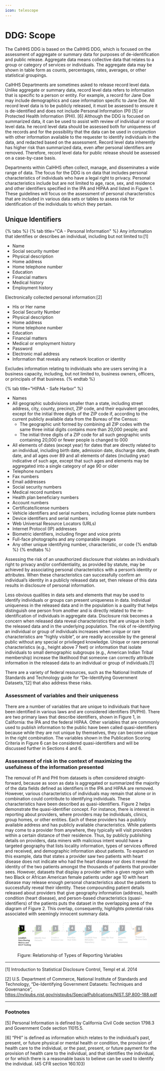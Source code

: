 ```yaml
---
icon: telescope
---
```


# DDG: Scope

The CalHHS DDG is based on the CalHHS DDG, which is focused on the assessment of aggregate or summary data for purposes of de-identification and public release. Aggregate data means collective data that relates to a group or category of services or individuals. The aggregate data may be shown in table form as counts, percentages, rates, averages, or other statistical groupings.

CalHHS Departments are sometimes asked to release record level data. Unlike aggregate or summary data, record level data refers to information that is specific to a person or entity. For example, a record for Jane Doe may include demographics and case information specific to Jane Doe. AII record level data is to be publicly released, it must be assessed to ensure it is de-identified and does not include Personal Information (PI) \[5] or Protected Health Information (PHI). \[6] Although the DDG is focused on summarized data, it can be used to assist with review of individual or record level data. he record level data should be assessed both for uniqueness of the records and for the possibility that the data can be used in conjunction with other information available to the requester to identify individuals in the data, and redacted based on the assessment. Record level data inherently has higher risk than summarized data, even after personal identifiers are removed. Therefore, record level data for public release should be assessed on a case-by-case basis.

Departments within CalHHS often collect, manage, and disseminates a wide range of data. The focus for the DDG is on data that includes personal characteristics of individuals who have a legal right to privacy. Personal characteristics include but are not limited to age, race, sex, and residence and other identifiers specified in the IPA and HIPAA and listed in Figure 1. These guidelines will focus on the assessment of personal characteristics that are included in various data sets or tables to assess risk for identification of the individuals to which they pertain.

## Unique Identifiers

{% tabs %}
{% tab title="CA - Personal Information" %}
Any information that identifies or describes an individual, including but not limited to:\[1]

* Name
* Social security number
* Physical description
* Home address
* Home telephone number
* Education
* Financial matters
* Medical history
* Employment history

Electronically collected personal information:\[2]

* His or Her name
* Social Security Number
* Physical description
* Home address
* Home telephone number
* Education
* Financial matters
* Medical or employment history
* Password
* Electronic mail address
* Information that reveals any network location or identity

Excludes information relating to individuals who are users serving in a business capacity, including, but not limited to, business owners, officers, or principals of that business.
{% endtab %}

{% tab title="HIPAA - Safe Harbor" %}
* Names
* All geographic subdivisions smaller than a state, including street address, city, county, precinct, ZIP code, and their equivalent geocodes, except for the initial three digits of the ZIP code if, according to the current publicly available data from the Bureau of the Census:
  * The geographic unit formed by combining all ZIP codes with the same three initial digits contains more than 20,000 people; and
  * The initial three digits of a ZIP code for all such geographic units containing 20,000 or fewer people is changed to 000
* All elements of dates (except year) for dates that are directly related to an individual, including birth date, admission date, discharge date, death date, and all ages over 89 and all elements of dates (including year) indicative of such age, except that such ages and elements may be aggregated into a single category of age 90 or older
* Telephone numbers
* Fax numbers
* Email addresses
* Social security numbers
* Medical record numbers
* Health plan beneficiary numbers
* Account numbers
* Certificate/license numbers
* Vehicle identifiers and serial numbers, including license plate numbers
* Device identifiers and serial numbers
* Web Universal Resource Locators (URLs)
* Internet Protocol (IP) addresses
* Biometric identifiers, including finger and voice prints
* Full-face photographs and any comparable images
* Any other unique identifying number, characteristic, or code
{% endtab %}
{% endtabs %}

Assessing the risk of an unauthorized disclosure that violates an individual’s right to privacy and/or confidentiality, as provided by statute, may be achieved by associating personal characteristics with a person’s identity or attributes. When these characteristics can successfully confirm an individual’s identity in a publicly released data set, then release of this data results in disclosure of personal information.

Less obvious qualities in data sets and elements that may be used to identify individuals or groups can present uniqueness in data. Individual uniqueness in the released data and in the population is a quality that helps distinguish one person from another and is directly related to the re-identification of individuals in aggregate data. Disclosure risk becomes a concern when released data reveal characteristics that are unique in both the released data and in the underlying population. The risk of re-identifying an individual or group of individuals increases when unique or rare characteristics are “highly visible”, or are readily accessible by the general public without any special or privileged knowledge. Unique or rare personal characteristics (e.g., height above 7 feet) or information that isolate individuals to small demographic subgroups (e.g., American Indian Tribal membership) increase the likelihood that someone can correctly attribute information in the released data to an individual or group of individuals.\[1]

There are a variety of federal resources, such as the National Institute of Standards and Technology guide for “De-Identifying Government Datasets,”\[2] that also address these risks.

### Assessment of variables and their uniqueness

There are a number of variables that are unique to individuals that have been identified in various laws and are considered identifiers (PI/PHI). There are two primary laws that describe identifiers, shown in Figure 1, in California: the IPA and the federal HIPAA. Other variables that are commonly used to publish information to the public have been called quasi-identifiers because while they are not unique by themselves, they can become unique in the right combination. The variables shown in the Publication Scoring Criteria in Figure 6 can be considered quasi-identifiers and will be discussed further in Sections 4 and 6.

### Assessment of risk in the context of maximizing the usefulness of the information presented

The removal of PI and PHI from datasets is often considered straight-forward, because as soon as data is aggregated or summarized the majority of the data fields defined as identifiers in the IPA and HIPAA are removed. However, various characteristics of individuals may remain that alone or in combination could contribute to identifying individuals. These characteristics have been described as quasi-identifiers. Figure 2 helps demonstrate the quasi-identifier concept. For instance, there is interest in reporting about providers, where providers may be individuals, clinics, group homes, or other entities. Each of these providers has a publicly available address and has publicly available characteristics. While patients may come to a provider from anywhere, they typically will visit providers within a certain distance of their residence. Thus, by publicly publishing details on providers, data miners with malicious intent would have a targeted geography that lists locality information, types of services offered and received, and demographic information about patients. To expand on this example, data that states a provider saw two patients with heart disease does not indicate who had the heart disease nor does it reveal the identity of the two patients amongst the thousands of patients that provider sees. However, datasets that display a provider within a given region with two Black or African American female patients under age 10 with heart disease may release enough personal characteristics about the patients to successfully reveal their identity. These compounding patient details released about providers that give geography information (address), health condition (heart disease), and person-based characteristics (quasi-identifiers) of the patients puts the dataset in the overlapping area of the diagram of Figure 2. This overlap, consequently, highlights potential risks associated with seemingly innocent summary data.

<figure><img src=".gitbook/assets/image%20(12).png" alt="Figure: Relationship of Types of Reporting Variables. Three converging circles in a Venn diagram"><figcaption><p>Figure: Relationship of Types of Reporting Variables</p></figcaption></figure>

***

\[1] Introduction to Statistical Disclosure Control, Templ et al. 2014

\[2] U.S. Department of Commerce, National Institute of Standards and Technology, “De-Identifying Government Datasets: Techniques and Governance”, https://nvlpubs.nist.gov/nistpubs/SpecialPublications/NIST.SP.800-188.pdf

***

### Footnotes

\[5] Personal Information is defined by California Civil Code section 1798.3 and Government Code section 11015.5.

\[6] “PHI” is defined as information which relates to the individual’s past, present, or future physical or mental health or condition, the provision of health care to the individual, or the past, present, or future payment for the provision of health care to the individual, and that identifies the individual, or for which there is a reasonable basis to believe can be used to identify the individual. (45 CFR section 160.103)

